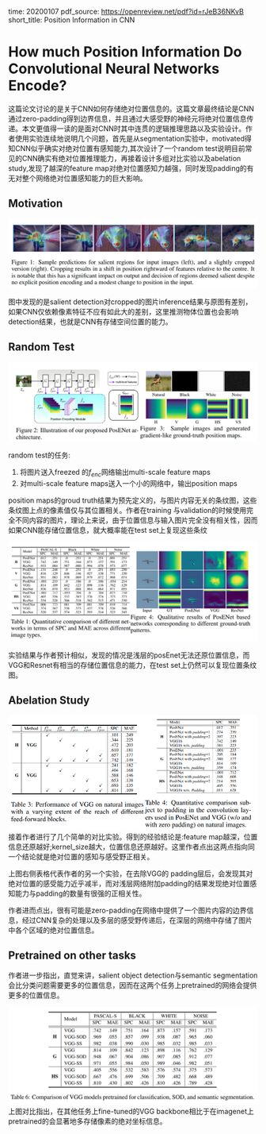 time: 20200107
pdf_source: https://openreview.net/pdf?id=rJeB36NKvB
short_title: Position Information in CNN
# How much Position Information Do Convolutional Neural Networks Encode? 

这篇论文讨论的是关于CNN如何存储绝对位置信息的。这篇文章最终结论是CNN通过zero-padding得到边界信息，并且通过大感受野的神经元将绝对位置信息传递。本文更值得一读的是面对CNN时其中连贯的逻辑推理思路以及实验设计。作者使用实验连续地说明几个问题，首先是从segmentation实验中，motivated得知CNN似乎确实对绝对位置有感知能力,其次设计了一个random test说明目前常见的CNN确实有绝对位置推理能力，再接着设计多组对比实验以及abelation study,发现了越深的feature map对绝对位置感知力越强，同时发现padding的有无对整个网络绝对位置感知能力的巨大影响。

## Motivation

![image](res/pos_info_samples.png)

图中发现的是salient detection对cropped的图片inference结果与原图有差别，如果CNN仅依赖像素特征不应有如此大的差别，这里推测物体位置也会影响detection结果，也就是CNN有存储空间位置的能力。

## Random Test

![image](res/pose_info_randomitest.png)

random test的任务:
1. 将图片送入freezed 的$f_{enc}$网络输出multi-scale feature maps
2. 对multi-scale feature maps送入一个小的网络中，输出position maps

position maps的groud truth结果为预先定义的，与图片内容无关的条纹图，这些条纹图上点的像素值仅与其位置相关。作者在training 与validation的时候使用完全不同内容的图片，理论上来说，由于位置信息与输入图片完全没有相关性，因而如果CNN能存储位置信息，就大概率能在test set上复现这些条纹

![image](res/pos_info_randomtest_result.png)

实验结果与作者预计相似，发现的情况是浅层的posEnet无法还原位置信息，而VGG和Resnet有相当的存储位置信息的能力，在test set上仍然可以复现位置条纹图。

## Abelation Study

![image](res/pos_info_abelation.png)
接着作者进行了几个简单的对比实验。得到的经验结论是:feature map越深，位置信息还原越好;kernel_size越大，位置信息还原越好。这里作者点出这两点指向同一个结论就是绝对位置的感知与感受野正相关。

上图右侧表格代表作者的另一个实验，在去除VGG的 padding层后，会发现其对绝对位置的感受能力近乎减半，而对浅层网络附加padding的结果发现绝对位置感知能力与padding的数量有很强的正相关性。

作者进而点出，很有可能是zero-padding在网络中提供了一个图片内容的边界信息，经过CNN复杂的处理以及多层的感受野传递后，在深层的网络中存储了图片中各个区域的绝对位置信息。

## Pretrained on other tasks

作者进一步指出，直觉来讲，salient object detection与semantic segmentation会比分类问题需要更多的位置信息，因而在这两个任务上pretrained的网络会提供更多的位置信息。

![image](res/pos_info_pretrainothertask.png)
上图对比指出，在其他任务上fine-tuned的VGG backbone相比于在imagenet上pretrained的会显著地多存储像素的绝对坐标信息。